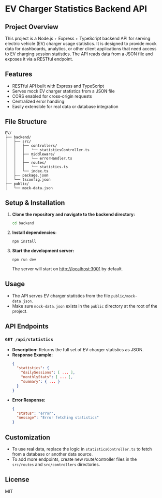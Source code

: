 # EV Charger Statistics Backend API

## Project Overview

This project is a Node.js + Express + TypeScript backend API for serving electric vehicle (EV) charger usage statistics. It is designed to provide mock data for dashboards, analytics, or other client applications that need access to EV charging session statistics. The API reads data from a JSON file and exposes it via a RESTful endpoint.

## Features
- RESTful API built with Express and TypeScript
- Serves mock EV charger statistics from a JSON file
- CORS enabled for cross-origin requests
- Centralized error handling
- Easily extensible for real data or database integration

## File Structure
```
EV/
├── backend/
│   ├── src/
│   │   ├── controllers/
│   │   │   └── statisticsController.ts
│   │   ├── middleware/
│   │   │   └── errorHandler.ts
│   │   ├── routes/
│   │   │   └── statistics.ts
│   │   └── index.ts
│   ├── package.json
│   └── tsconfig.json
├── public/
│   └── mock-data.json
```

## Setup & Installation
1. **Clone the repository and navigate to the backend directory:**
   ```bash
   cd backend
   ```
2. **Install dependencies:**
   ```bash
   npm install
   ```
3. **Start the development server:**
   ```bash
   npm run dev
   ```
   The server will start on [http://localhost:3001](http://localhost:3001) by default.

## Usage
- The API serves EV charger statistics from the file `public/mock-data.json`.
- Make sure `mock-data.json` exists in the `public` directory at the root of the project.

## API Endpoints
### `GET /api/statistics`
- **Description:** Returns the full set of EV charger statistics as JSON.
- **Response Example:**
  ```json
  {
    "statistics": {
      "dailySessions": [ ... ],
      "monthlyStats": [ ... ],
      "summary": { ... }
    }
  }
  ```
- **Error Response:**
  ```json
  {
    "status": "error",
    "message": "Error fetching statistics"
  }
  ```

## Customization
- To use real data, replace the logic in `statisticsController.ts` to fetch from a database or another data source.
- To add more endpoints, create new route/controller files in the `src/routes` and `src/controllers` directories.

## License
MIT
